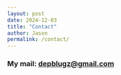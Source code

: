 ```yaml
---
layout: post
date: 2024-12-03
title: "Contact"
author: Jason
permalink: /contact/
---
```


### My mail: depblugz@gmail.com 
